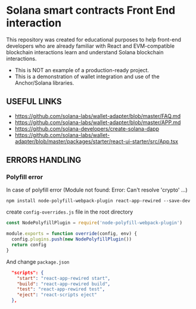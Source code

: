 # Solana smart contracts Front End interaction
This repository was created for educational purposes to help front-end developers who are already familiar with React and EVM-compatible blockchain interactions learn and understand Solana blockchain interactions.

- This is NOT an example of a production-ready project.
- This is a demonstration of wallet integration and use of the Anchor/Solana libraries.

## USEFUL LINKS
- https://github.com/solana-labs/wallet-adapter/blob/master/FAQ.md
- https://github.com/solana-labs/wallet-adapter/blob/master/APP.md
- https://github.com/solana-developers/create-solana-dapp
- https://github.com/solana-labs/wallet-adapter/blob/master/packages/starter/react-ui-starter/src/App.tsx


## ERRORS HANDLING

### Polyfill error

In case of polyfill error (Module not found: Error: Can't resolve 'crypto' ...)
```
npm install node-polyfill-webpack-plugin react-app-rewired --save-dev
```
create `config-overrides.js` file in the root directory

```JavaScript
const NodePolyfillPlugin = require('node-polyfill-webpack-plugin')

module.exports = function override(config, env) {
  config.plugins.push(new NodePolyfillPlugin())
  return config
}
```

And change `package.json`
```JSON
  "scripts": {
    "start": "react-app-rewired start",
    "build": "react-app-rewired build",
    "test": "react-app-rewired test",
    "eject": "react-scripts eject"
  },
```